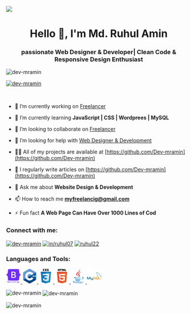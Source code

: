 
<img src="[https://media.licdn.com/dms/image/v2/D5616AQFxRbcqclSUkQ/profile-displaybackgroundimage-shrink_350_1400/B56Zhh7qwsH0Ac-/0/1753989691402?e=1756944000&v=beta&t=_pNxPwyaa30h1nfrR5ru8prBhzahxR5u9w9fY2rnoa4](https://media.licdn.com/dms/image/v2/D5616AQESZb91cD5Gxw/profile-displaybackgroundimage-shrink_350_1400/B56Zhh.6QCHcAc-/0/1753990540442?e=1756944000&v=beta&t=oooN0C59eatLVGp1DaS3kPbVyiJY_yfXU-jErnXPQW4)"/>
<h1 align="center">Hello 👋, I'm Md. Ruhul Amin</h1>
<h3 align="center">passionate Web Designer & Developer| Clean Code & Responsive Design Enthusiast</h3>

<p align="left"> <img src="https://komarev.com/ghpvc/?username=dev-mramin&label=Profile%20views&color=0e75b6&style=flat" alt="dev-mramin" /> </p>

<p align="left"> <a href="https://github.com/ryo-ma/github-profile-trophy"><img src="https://github-profile-trophy.vercel.app/?username=dev-mramin" alt="dev-mramin" /></a> </p>

<p align="left"> <a href="https://twitter.com/" target="blank"><img src="https://img.shields.io/twitter/follow/?logo=twitter&style=for-the-badge" alt="" /></a> </p>

- 🔭 I’m currently working on [Freelancer](https://github.com/Dev-mramin)

- 🌱 I’m currently learning **JavaScript | CSS | Wordprees | MySQL**

- 👯 I’m looking to collaborate on [Freelancer](https://www.freelancer.com.bd/u/devruhulamin)

- 🤝 I’m looking for help with [Web Designer & Development](https://www.linkedin.com/in/ruhul07/)

- 👨‍💻 All of my projects are available at [https://github.com/Dev-mramin](https://github.com/Dev-mramin)

- 📝 I regularly write articles on [https://github.com/Dev-mramin](https://github.com/Dev-mramin)

- 💬 Ask me about **Website Design & Development**

- 📫 How to reach me **myfreelancig@gmail.com**

- ⚡ Fun fact **A Web Page Can Have Over 1000 Lines of Cod**

<h3 align="left">Connect with me:</h3>
<p align="left">
<a href="https://dev.to/dev-mramin" target="blank"><img align="center" src="https://raw.githubusercontent.com/rahuldkjain/github-profile-readme-generator/master/src/images/icons/Social/devto.svg" alt="dev-mramin" height="30" width="40" /></a>
<a href="https://linkedin.com/in/in/ruhul07" target="blank"><img align="center" src="https://raw.githubusercontent.com/rahuldkjain/github-profile-readme-generator/master/src/images/icons/Social/linked-in-alt.svg" alt="in/ruhul07" height="30" width="40" /></a>
<a href="https://fb.com/ruhul22" target="blank"><img align="center" src="https://raw.githubusercontent.com/rahuldkjain/github-profile-readme-generator/master/src/images/icons/Social/facebook.svg" alt="ruhul22" height="30" width="40" /></a>
</p>

<h3 align="left">Languages and Tools:</h3>
<p align="left"> <a href="https://getbootstrap.com" target="_blank" rel="noreferrer"> <img src="https://raw.githubusercontent.com/devicons/devicon/master/icons/bootstrap/bootstrap-plain-wordmark.svg" alt="bootstrap" width="40" height="40"/> </a> <a href="https://www.w3schools.com/cpp/" target="_blank" rel="noreferrer"> <img src="https://raw.githubusercontent.com/devicons/devicon/master/icons/cplusplus/cplusplus-original.svg" alt="cplusplus" width="40" height="40"/> </a> <a href="https://www.w3schools.com/css/" target="_blank" rel="noreferrer"> <img src="https://raw.githubusercontent.com/devicons/devicon/master/icons/css3/css3-original-wordmark.svg" alt="css3" width="40" height="40"/> </a> <a href="https://www.w3.org/html/" target="_blank" rel="noreferrer"> <img src="https://raw.githubusercontent.com/devicons/devicon/master/icons/html5/html5-original-wordmark.svg" alt="html5" width="40" height="40"/> </a> <a href="https://www.java.com" target="_blank" rel="noreferrer"> <img src="https://raw.githubusercontent.com/devicons/devicon/master/icons/java/java-original.svg" alt="java" width="40" height="40"/> </a> <a href="https://www.mysql.com/" target="_blank" rel="noreferrer"> <img src="https://raw.githubusercontent.com/devicons/devicon/master/icons/mysql/mysql-original-wordmark.svg" alt="mysql" width="40" height="40"/> </a> </p>

<p><img align="left" src="https://github-readme-stats.vercel.app/api/top-langs?username=dev-mramin&show_icons=true&locale=en&layout=compact" alt="dev-mramin" /></p>

<p>&nbsp;<img align="center" src="https://github-readme-stats.vercel.app/api?username=dev-mramin&show_icons=true&locale=en" alt="dev-mramin" /></p>

<p><img align="center" src="https://github-readme-streak-stats.herokuapp.com/?user=dev-mramin&" alt="dev-mramin" /></p>
